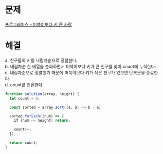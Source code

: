 # 문제

[프로그래머스 - 머쓱이보다 키 큰 사람](https://school.programmers.co.kr/learn/courses/30/lessons/120585)

# 해결

a. 친구들의 키를 내림차순으로 정렬한다.  
b. 내림차순 한 배열을 순회하면서 머쓱이보다 키가 큰 친구를 찾아 count에 누적한다.  
c. 내림차순으로 정렬했기 때문에 머쓱이보다 키가 작은 친구가 있으면 반복문을 종료한다.  
d. count를 반환한다.

```js
function solution(array, height) {
  let count = 0;

  const sorted = array.sort((a, b) => b - a);

  sorted.forEach((num) => {
    if (num <= height) return;

    count++;
  });

  return count;
}
```
